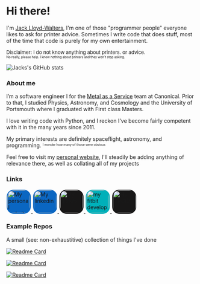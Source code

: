 <!--
**SK1Y101/sk1y101** is a ✨ _special_ ✨ repository because its `README.md` (this file) appears on your GitHub profile.

Here are some ideas to get you started:

- 🔭 I’m currently working on ...
- 🌱 I’m currently learning ...
- 👯 I’m looking to collaborate on ...
- 🤔 I’m looking for help with ...
- 💬 Ask me about ...
- 📫 How to reach me: ...
- 😄 Pronouns: ...
- ⚡ Fun fact: ...
-->

# Hi there!

I'm [Jack Lloyd-Walters](https://lloydwaltersj.co.uk/), I'm one of those "programmer people" everyone likes to ask for printer advice. Sometimes I write code that does stuff, most of the time that code is purely for my own entertainment.

<font size="2">
  Disclaimer: I do not know anything about printers. or advice.
</font></br>
<font size="1">
  <sup>
    No really, please help. I know nothing about printers and they won't stop asking.
  </sup>
</font>

![Jacks's GitHub stats](https://github-readme-stats.vercel.app/api?username=sk1y101&show_icons=true&include_all_commits=true?count_private=true&theme=algolia&border_radius=20)

### About me

I’m a software engineer I for the [Metal as a Service](https://maas.io/) team at Canonical. Prior to that, I studied Physics, Astronomy, and Cosmology and the University of Portsmouth where I graduated with First class Masters.

I love writing code with Python, and I reckon I've become fairly competent with it in the many years since 2011.

My primary interests are definitely spaceflight, astronomy, and programming.
<font size="1"><sup>I wonder how many of those were obvious</sup></font>

Feel free to visit my [personal website](https://lloydwaltersj.co.uk/), I'll steadily be adding anything of relevance there, as well as collating all of my projects

### Links
<a href="https://lloydwaltersj.com/">
  <img height="60" src="https://simpleicons.org/icons/githubpages.svg" style="background: #0A66C2; border: 1px solid white; border-radius: 20px; padding: 2px 2px 2px 2px;" alt="My personal website"/>
</a>

<a href="https://www.linkedin.com/in/jack-lloyd-walters/">
  <img height="60" src="https://simpleicons.org/icons/linkedin.svg" style="background: #0A66C2; border: 1px solid white; border-radius: 20px; padding: 2px 2px 2px 2px;" alt="My linkedin"/>
</a>

<a href="https://github.com/SK1Y101">
  <img height="60" src="https://simpleicons.org/icons/github.svg" style="background: #181717; border: 1px solid white; border-radius: 20px; padding: 2px 2px 2px 2px;" alt="My github"/>
</a>

<a href="https://gallery.fitbit.com/developer/2a6141ed-bacb-4d31-9ab6-4557e8cd80be">
  <img height="60" src="https://simpleicons.org/icons/fitbit.svg" style="background: #00B0B9; border: 1px solid white; border-radius: 20px; padding: 2px 2px 2px 2px;" alt="my fitbit developer page"/>
</a>

<a href="https://orcid.org/0000-0003-2186-1582">
  <img height="60" src="https://simpleicons.org/icons/orcid.svg" style="background: #181717; border: 1px solid white; border-radius: 20px; padding: 2px 2px 2px 2px;" alt="My ORCID"/>
</a>

### Example Repos
A small (see: non-exhaustitive) collection of things I've done

[![Readme Card](https://github-readme-stats.vercel.app/api/pin/?username=maas&repo=maas&theme=algolia&border_radius=20)]([https://github.com/SK1Y101/TransitProject](https://github.com/maas/maas))

[![Readme Card](https://github-readme-stats.vercel.app/api/pin/?username=SK1Y101&repo=TransitProject&theme=algolia&border_radius=20)](https://github.com/SK1Y101/TransitProject)

[![Readme Card](https://github-readme-stats.vercel.app/api/pin/?username=SK1Y101&repo=PoketchFitbit&theme=algolia&border_radius=20)](https://github.com/SK1Y101/PoketchFitbit)
